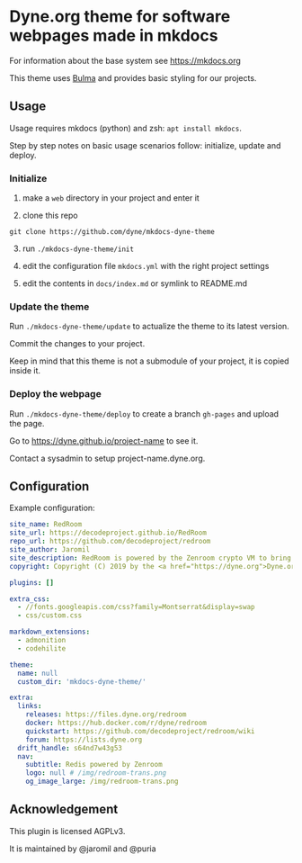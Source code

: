 # Dyne.org theme for software webpages made in mkdocs

For information about the base system see https://mkdocs.org

This theme uses [Bulma](bulma.io) and provides basic styling for our projects.

## Usage

Usage requires mkdocs (python) and zsh: `apt install mkdocs`.

Step by step notes on basic usage scenarios follow: initialize, update and deploy.

### Initialize

1. make a `web` directory in your project and enter it

2. clone this repo

```
git clone https://github.com/dyne/mkdocs-dyne-theme
```

3. run `./mkdocs-dyne-theme/init`

4. edit the configuration file `mkdocs.yml` with the right project settings

5. edit the contents in `docs/index.md` or symlink to README.md

### Update the theme

Run `./mkdocs-dyne-theme/update` to actualize the theme to its latest version.

Commit the changes to your project.

Keep in mind that this theme is not a submodule of your project, it is copied inside it.

### Deploy the webpage

Run `./mkdocs-dyne-theme/deploy` to create a branch `gh-pages` and upload the page.

Go to https://dyne.github.io/project-name to see it.

Contact a sysadmin to setup project-name.dyne.org.



## Configuration

Example configuration:
```yml
site_name: RedRoom
site_url: https://decodeproject.github.io/RedRoom
repo_url: https://github.com/decodeproject/redroom
site_author: Jaromil
site_description: RedRoom is powered by the Zenroom crypto VM to bring easy to use yet advanced cryptographic functionalities for Redis.
copyright: Copyright (C) 2019 by the <a href="https://dyne.org">Dyne.org foundation</a>. The source code is licensed <a href="https://www.gnu.org/licenses/agpl-3.0.en.html">AGPLv3</a>.

plugins: []

extra_css:
  - //fonts.googleapis.com/css?family=Montserrat&display=swap
  - css/custom.css

markdown_extensions:
  - admonition
  - codehilite

theme:
  name: null
  custom_dir: 'mkdocs-dyne-theme/'

extra:
  links:
    releases: https://files.dyne.org/redroom
    docker: https://hub.docker.com/r/dyne/redroom
	quickstart: https://github.com/decodeproject/redroom/wiki
	forum: https://lists.dyne.org
  drift_handle: s64nd7w43g53
  nav:
    subtitle: Redis powered by Zenroom
    logo: null # /img/redroom-trans.png
    og_image_large: /img/redroom-trans.png
```
 
## Acknowledgement
 
This plugin is licensed AGPLv3.

It is maintained by @jaromil and @puria
